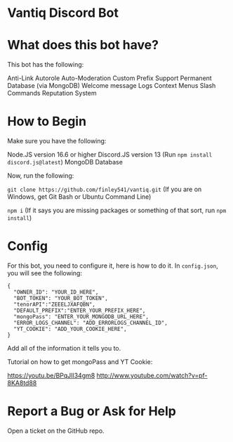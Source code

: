 # Vantiq Discord Bot

# What does this bot have?

This bot has the following:

Anti-Link
Autorole
Auto-Moderation
Custom Prefix Support
Permanent Database (via MongoDB)
Welcome message
Logs
Context Menus
Slash Commands
Reputation System

# How to Begin

Make sure you have the following:

Node.JS version 16.6 or higher
Discord.JS version 13 (Run `npm install discord.js@latest`)
MongoDB Database

Now, run the following:

`git clone https://github.com/finley541/vantiq.git` (If you are on Windows, get Git Bash or Ubuntu Command Line)

`npm i` (If it says you are missing packages or something of that sort, run `npm install`)

# Config

For this bot, you need to configure it, here is how to do it. In `config.json`, you will see the following:

```
{
  "OWNER_ID": "YOUR_ID_HERE",
  "BOT_TOKEN": "YOUR_BOT_TOKEN",
  "tenorAPI":"ZEEELJXAFQBN",
  "DEFAULT_PREFIX":"ENTER_YOUR_PREFIX_HERE",
  "mongoPass": "ENTER_YOUR_MONGODB_URL_HERE",
  "ERROR_LOGS_CHANNEL": "ADD_ERRORLOGS_CHANNEL_ID",
  "YT_COOKIE": "ADD_YOUR_COOKIE_HERE",
}
```

Add all of the information it tells you to.

Tutorial on how to get mongoPass and YT Cookie:

https://youtu.be/BPqJIl34gm8 http://www.youtube.com/watch?v=pf-8KA8td88

# Report a Bug or Ask for Help

Open a ticket on the GitHub repo.
